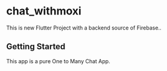 # chat_withmoxi

This is new Flutter Project with a backend source of Firebase..
## Getting Started
This app is a pure One to Many Chat App.
